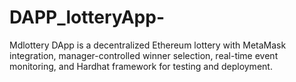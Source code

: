 # DAPP_lotteryApp-
Mdlottery DApp is a decentralized Ethereum lottery with MetaMask integration, manager-controlled winner selection, real-time event monitoring, and Hardhat framework for testing and deployment.
